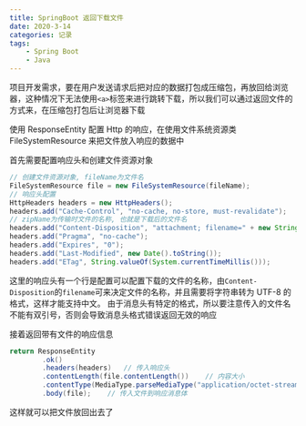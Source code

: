 ```yaml
---
title: SpringBoot 返回下载文件
date: 2020-3-14
categories: 记录
tags:
    - Spring Boot
    - Java
---
```


项目开发需求，要在用户发送请求后把对应的数据打包成压缩包，再放回给浏览器，这种情况下无法使用`<a>`标签来进行跳转下载，所以我们可以通过返回文件的方式来，在压缩包打包后让浏览器下载

使用 ResponseEntity 配置 Http 的响应，在使用文件系统资源类 FileSystemResource 来把文件放入响应的数据中

<!-- more -->

首先需要配置响应头和创建文件资源对象

```Java
// 创建文件资源对象, fileName为文件名
FileSystemResource file = new FileSystemResource(fileName);
// 响应头配置
HttpHeaders headers = new HttpHeaders();
headers.add("Cache-Control", "no-cache, no-store, must-revalidate");
// zipName为传输时文件的名称, 也就是下载后的文件名
headers.add("Content-Disposition", "attachment; filename=" + new String(zipName.getBytes(StandardCharsets.UTF_8), StandardCharsets.ISO_8859_1));
headers.add("Pragma", "no-cache");
headers.add("Expires", "0");
headers.add("Last-Modified", new Date().toString());
headers.add("ETag", String.valueOf(System.currentTimeMillis()));
```

这里的响应头有一个行是配置可以配置下载的文件的名称，由`Content-Disposition`的`filename`可来决定文件的名称，并且需要将字符串转为 UTF-8 的格式，这样才能支持中文。
由于消息头有特定的格式，所以要注意传入的文件名不能有双引号，否则会导致消息头格式错误返回无效的响应

接着返回带有文件的响应信息

```Java
return ResponseEntity
        .ok()
        .headers(headers)   // 传入响应头
        .contentLength(file.contentLength())    // 内容大小
        .contentType(MediaType.parseMediaType("application/octet-stream"))  // 传输类型
        .body(file);    // 传入文件到响应消息体
```

这样就可以把文件放回出去了
